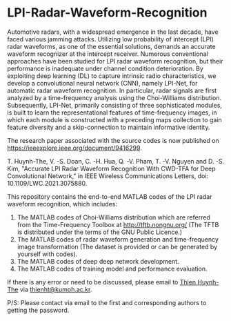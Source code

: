 # LPI-Radar-Waveform-Recognition
Automotive radars, with a widespread emergence in the last decade, have faced various jamming attacks. Utilizing low probability of intercept (LPI) radar waveforms, as one of the essential solutions, demands an accurate waveform recognizer at the intercept receiver. Numerous conventional approaches have been studied for LPI radar waveform recognition, but their performance is inadequate under channel condition deterioration. By exploiting deep learning (DL) to capture intrinsic radio characteristics, we develop a convolutional neural network (CNN), namely LPI-Net, for automatic radar waveform recognition. In particular, radar signals are first analyzed by a time-frequency analysis using the Choi-Williams distribution. Subsequently, LPI-Net, primarily consisting of three sophisticated modules, is built to learn the representational features of time-frequency images, in which each module is constructed with a preceding maps collection to gain feature diversity and a skip-connection to maintain informative identity.

The research paper associated with the source codes is now published on https://ieeexplore.ieee.org/document/9416299. 

T. Huynh-The, V. -S. Doan, C. -H. Hua, Q. -V. Pham, T. -V. Nguyen and D. -S. Kim, "Accurate LPI Radar Waveform Recognition With CWD-TFA for Deep Convolutional Network," in IEEE Wireless Communications Letters, doi: 10.1109/LWC.2021.3075880.

This repository contains the end-to-end MATLAB codes of the LPI radar waveform recognition, which includes:
1. The MATLAB codes of Choi-Williams distribution which are referred from the Time-Frequency Toolbox at http://tftb.nongnu.org/ (The TFTB is distributed under the terms of the GNU Public Licence.) 
2. The MATLAB codes of radar waveform generation and time-frequency image transformation (The dataset is provided or can be generated by yourself with codes).
3. The MATLAB codes of deep deep network development.
4. The MATLAB codes of training model and performance evaluation.

If there is any error or need to be discussed, please email to [Thien Huynh-The](https://sites.google.com/site/thienhuynhthe/home) via thienht@kumoh.ac.kr.

P/S: Please contact via email to the first and corresponding authors to getting the password.
